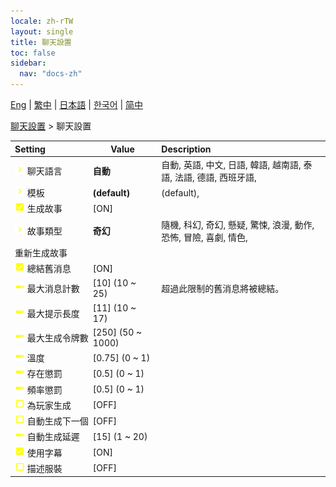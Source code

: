 ```yaml
---
locale: zh-rTW
layout: single
title: 聊天設置
toc: false
sidebar:
  nav: "docs-zh"
---
```

[Eng](/dancexr/menu/2025.4/chat/chat_settings) | [繁中](/tw/dancexr/menu/2025.4/chat/chat_settings) | [日本語](/jp/dancexr/menu/2025.4/chat/chat_settings) | [한국어](/kr/dancexr/menu/2025.4/chat/chat_settings) | [简中](/zh/dancexr/menu/2025.4/chat/chat_settings)

[聊天設置](../menu#聊天設置) > 聊天設置



| Setting | Value | Description |
| :--- | --- | :--- |
|<nobr> ![chevron icon](/images/icon/ic_chevron.png)  聊天語言</nobr>| **自動** | 自動, 英語, 中文, 日語, 韓語, 越南語, 泰語, 法語, 德語, 西班牙語,  |
|<nobr> ![chevron icon](/images/icon/ic_chevron.png)  模板</nobr>| **(default)** | (default),  |
|<nobr> ![check_on icon](/images/icon/ic_check_on.png)  生成故事</nobr>| [ON] | 
|<nobr> ![chevron icon](/images/icon/ic_chevron.png)  故事類型</nobr>| **奇幻** | 隨機, 科幻, 奇幻, 懸疑, 驚悚, 浪漫, 動作, 恐怖, 冒險, 喜劇, 情色,  |
|<nobr> 重新生成故事</nobr>|| 
|<nobr> ![check_on icon](/images/icon/ic_check_on.png)  總結舊消息</nobr>| [ON] | 
|<nobr> ![slider icon](/images/icon/ic_slider.png)  最大消息計數</nobr>| [10] (10 ~ 25) | 超過此限制的舊消息將被總結。
|<nobr> ![slider icon](/images/icon/ic_slider.png)  最大提示長度</nobr>| [11] (10 ~ 17) | 
|<nobr> ![slider icon](/images/icon/ic_slider.png)  最大生成令牌數</nobr>| [250] (50 ~ 1000) | 
|<nobr> ![slider icon](/images/icon/ic_slider.png)  溫度</nobr>| [0.75] (0 ~ 1) | 
|<nobr> ![slider icon](/images/icon/ic_slider.png)  存在懲罰</nobr>| [0.5] (0 ~ 1) | 
|<nobr> ![slider icon](/images/icon/ic_slider.png)  頻率懲罰</nobr>| [0.5] (0 ~ 1) | 
|<nobr> ![check_off icon](/images/icon/ic_check_off.png)  為玩家生成</nobr>| [OFF] | 
|<nobr> ![check_off icon](/images/icon/ic_check_off.png)  自動生成下一個</nobr>| [OFF] | 
|<nobr> ![slider icon](/images/icon/ic_slider.png)  自動生成延遲</nobr>| [15] (1 ~ 20) | 
|<nobr> ![check_on icon](/images/icon/ic_check_on.png)  使用字幕</nobr>| [ON] | 
|<nobr> ![check_off icon](/images/icon/ic_check_off.png)  描述服裝</nobr>| [OFF] | 
